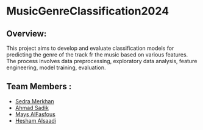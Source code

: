 # MusicGenreClassification2024

## Overview:

This project aims to develop and evaluate classification models for predicting the genre of the track fr the music based on various features.
The process involves data preprocessing, exploratory data analysis, feature engineering, model training, evaluation.

## Team Members : 
* [Sedra Merkhan](https://github.com/sedramerkhan)
* [Ahmad Sadik](https://github.com/AhmadSadik1)
* [Mays AlFasfous](https://github.com/Mays-AlFasfous)
* [Hesham Alsaadi](https://github.com/HeshamSaadi)
